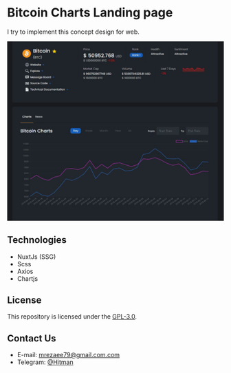 # Bitcoin Charts Landing page

I try to implement this concept design for web.

![Image](https://github.com/hitman00/bitcoin-chart/blob/master/assets/imgs/demo.JPG)

## Technologies

- NuxtJs (SSG)
- Scss
- Axios
- Chartjs

## License

This repository is licensed under the [GPL-3.0](https://opensource.org/licenses/GPL-3.0).

## Contact Us

- E-mail: <mrezaee79@gmail.com.com><br>
- Telegram: [@Hitman](https://telegram.me/hitman0012)

